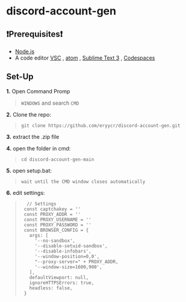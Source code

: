 # discord-account-gen

## ❗Prerequisites❗
- [Node.js](https://nodejs.org/en/download/)
- A code editor [VSC](https://code.visualstudio.com/) , [atom](https://atom.io/) , [Sublime Text 3](http://www.sublimetext.com/) , [Codespaces](https://github.com/features/codespaces)

## Set-Up

**1.** Open Command Promp
> `WINDOWS` and search `CMD`

 **2.** Clone the repo:
 > `git clone https://github.com/eryycr/discord-account-gen.git`

**3.** extract the .zip file

**4.** open the folder in cmd:
> `cd discord-account-gen-main`

**5.** open setup.bat:
> `wait until the CMD window closes automatically`

**6.** edit settings:
> ```
>   // Settings
>  const captchakey = ''
>  const PROXY_ADDR = ''
>  const PROXY_USERNAME = ''
>  const PROXY_PASSWORD = ''
>  const BROWSER_CONFIG = {
>    args: [
>      '--no-sandbox',
>      '--disable-setuid-sandbox',
>      '--disable-infobars',
>      '--window-position=0,0',
>      "--proxy-server=" + PROXY_ADDR,
>      '--window-size=1600,900',
>    ],
>    defaultViewport: null,
>    ignoreHTTPSErrors: true,
>    headless: false,
>  }
> ```
